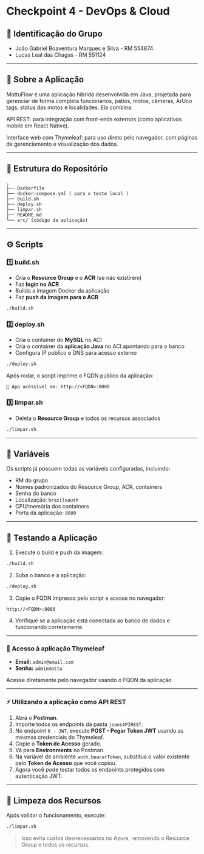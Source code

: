 # Checkpoint 4 - DevOps & Cloud

## 👥 Identificação do Grupo

- João Gabriel Boaventura Marques e Silva - RM 554874
- Lucas Leal das Chagas - RM 551124

---

## 🏢 Sobre a Aplicação

MottuFlow é uma aplicação híbrida desenvolvida em Java, projetada para gerenciar de forma completa funcionários, pátios, motos, câmeras, ArUco tags, status das motos e localidades. Ela combina:

API REST: para integração com front-ends externos (como aplicativos mobile em React Native).

Interface web com Thymeleaf: para uso direto pelo navegador, com páginas de gerenciamento e visualização dos dados.

---

## 📂 Estrutura do Repositório

```
.
├── Dockerfile
├── docker-compose.yml ( para o teste local )
├── build.sh
├── deploy.sh
├── limpar.sh
├── README.md
└── src/ (código da aplicação)
````

---

## ⚙️ Scripts

### 1️⃣ build.sh

- Cria o **Resource Group** e o **ACR** (se não existirem)  
- Faz **login no ACR**  
- Builda a imagem Docker da aplicação  
- Faz **push da imagem para o ACR**

```bash
./build.sh
````

### 2️⃣ deploy.sh

* Cria o container do **MySQL** no ACI
* Cria o container da **aplicação Java** no ACI apontando para o banco
* Configura IP público e DNS para acesso externo

```bash
./deploy.sh
```

Após rodar, o script imprime o FQDN público da aplicação:

```
🚀 App acessível em: http://<FQDN>:8080
```

### 3️⃣ limpar.sh

* Deleta o **Resource Group** e todos os recursos associados

```bash
./limpar.sh
```

---

## 🔧 Variáveis

Os scripts já possuem todas as variáveis configuradas, incluindo:

* RM do grupo
* Nomes padronizados do Resource Group, ACR, containers
* Senha do banco
* Localização: `brazilsouth`
* CPU/memória dos containers
* Porta da aplicação: `8080`

---

## 🚀 Testando a Aplicação

1. Execute o build e push da imagem:

```bash
./build.sh
```

2. Suba o banco e a aplicação:

```bash
./deploy.sh
```

3. Copie o FQDN impresso pelo script e acesse no navegador:

```
http://<FQDN>:8080
```

4. Verifique se a aplicação está conectada ao banco de dados e funcionando corretamente.

---

### 🔑 Acesso à aplicação Thymeleaf

* **Email:** `admin@email.com`
* **Senha:** `adminmottu`

Acesse diretamente pelo navegador usando o FQDN da aplicação.

---

### ⚡ Utilizando a aplicação como API REST

1. Abra o **Postman**.
2. Importe todos os endpoints da pasta `jsonsAPIREST`.
3. No endpoint `0 - JWT`, execute **POST - Pegar Token JWT** usando as mesmas credenciais do Thymeleaf.
4. Copie o **Token de Acesso** gerado.
5. Vá para **Environments** no Postman.
6. Na variável de ambiente `auth.bearerToken`, substitua o valor existente pelo **Token de Acesso** que você copiou.
7. Agora você pode testar todos os endpoints protegidos com autenticação JWT.

---

## 🧹 Limpeza dos Recursos

Após validar o funcionamento, execute:

```bash
./limpar.sh
```

> Isso evita custos desnecessários no Azure, removendo o Resource Group e todos os recursos.
